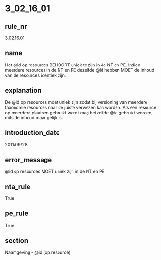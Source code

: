 # 3_02_16_01

## rule_nr
3.02.16.01

## name
Het @id op resources BEHOORT uniek te zijn in de NT en PE. Indien meerdere resources in de NT en PE dezelfde @id hebben MOET de inhoud van de resources identiek zijn.

## explanation
De @id op resources moet uniek zijn zodat bij versioning van meerdere taxonomie resources naar de juiste verwezen kan worden.
Als een resource op meerdere plaatsen gebruikt wordt mag hetzelfde @id gebruikt worden, mits de inhoud maar gelijk is.

## introduction_date
2011/09/28

## error_message
@id op resources MOET uniek zijn in de NT en PE

## nta_rule
True

## pe_rule
True

## section
Naamgeving - @id (op resource)

